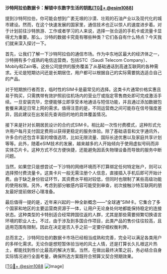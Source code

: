 **沙特阿拉伯数据卡：解锁中东数字生活的钥匙[[TG💪+ @esim1088](https://t.me/s/esim1088)]**

提到沙特阿拉伯，你可能会想到广袤无垠的沙漠、壮观的石油产业以及现代化的城市建设。然而，在这个快速发展的国家里，通信技术也正以惊人的速度进步着。对于计划前往沙特旅游、工作或者学习的人来说，选择一张合适的手机卡或流量卡显得尤为重要。那么，沙特的数据卡究竟有哪些种类？它们各自有什么特点？今天我们就来深入探讨一下。

首先，让我们了解一下沙特阿拉伯的通信市场。作为中东地区最大的经济体之一，沙特拥有多个成熟的电信运营商，包括STC（Saudi Telecom Company）、Mobily和Zain等。这些公司提供的服务覆盖了从基础通话到高速互联网的各种需求。无论是短期访问还是长期居住，用户都可以根据自己的实际需要挑选适合自己的产品。

对于短期旅行者而言，临时性的SIM卡是最常见的选择。这类卡片通常价格实惠且易于购买，只需携带有效护照前往机场内的营业厅或指定零售商处即可完成激活手续。一旦安装完毕，您便能够立即享受本地通话与短信功能，并且通过添加数据包套餐来满足日常上网的需求。值得注意的是，不同运营商之间可能存在信号强度差异，因此建议在出发前先查询目的地的具体覆盖情况。

接下来是针对长期居民设计的合约式SIM卡。相比起一次性付费模式，这种形式允许用户每月支付固定费用以获得更稳定的服务体验。除了基础语音和文字通讯外，许多合约还包含丰富的增值选项，比如无限流量、国际长途优惠以及家庭共享计划等等。此外，随着eSIM技术的发展，越来越多的人开始倾向于使用虚拟号码而非实体芯片卡。这种方式不仅方便快捷，还能避免因丢失物理设备而导致的服务中断问题。

当然，如果您只是想尝试一下沙特的网络环境而不打算绑定任何特定账户，则可以选择预付费流量卡。这类卡片一般无需注册个人信息，直接插入手机后即可开始计费。由于缺乏身份验证环节，其资费水平相对较低，但同时也限制了某些高级功能的使用权限。另外，考虑到部分敏感内容可能受到审查，初次接触沙特互联网的朋友最好提前做好心理准备。

最后值得一提的是，近年来兴起的一种全新概念——“全球通”SIM卡。它集合了多个国家和地区的主要运营商资源于一体，让用户无论身处何地都能保持稳定的连接状态。这种类型的卡特别适合经常跨国往返的人群，尤其是那些需要频繁切换语言环境的职业人士。不过，由于涉及到多国合作项目，此类产品的售价往往较高，且适用范围有限制，因此在决定是否入手之前一定要仔细权衡利弊。

总而言之，沙特阿拉伯的数据卡市场已经相当成熟和完善，完全可以满足各类用户的多样化需求。无论你是想短暂体验当地的风土人情，还是打算长久扎根这片热土，都能找到性价比最高的解决方案。当然，在做出最终决策之前，务必结合自身实际情况进行全面考量，确保所选方案既符合预算又契合预期效果。

[[TG💪+ @esim1088](https://t.me/s/esim1088) ![Image](https://i.postimg.cc/4NQfJmqS/Snipaste-2025-05-13-00-14-12.png)]